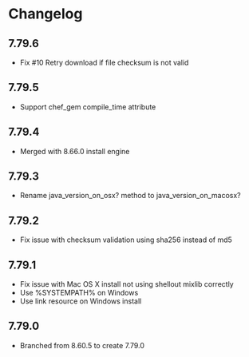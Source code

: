 # Changelog

## 7.79.6

- Fix #10 Retry download if file checksum is not valid 

## 7.79.5

- Support chef_gem compile_time attribute

## 7.79.4

- Merged with 8.66.0 install engine

## 7.79.3

- Rename java_version_on_osx? method to java_version_on_macosx?

## 7.79.2

- Fix issue with checksum validation using sha256 instead of md5

## 7.79.1

- Fix issue with Mac OS X install not using shellout mixlib correctly
- Use %SYSTEMPATH% on Windows 
- Use link resource on Windows install

## 7.79.0

- Branched from 8.60.5 to create 7.79.0
